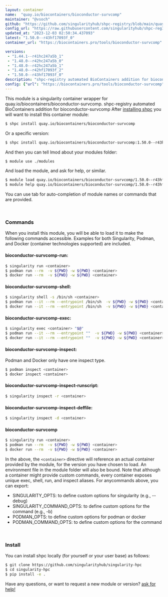 ```yaml
---
layout: container
name:  "quay.io/biocontainers/bioconductor-survcomp"
maintainer: "@vsoch"
github: "https://github.com/singularityhub/shpc-registry/blob/main/quay.io/biocontainers/bioconductor-survcomp/container.yaml"
config_url: "https://raw.githubusercontent.com/singularityhub/shpc-registry/main/quay.io/biocontainers/bioconductor-survcomp/container.yaml"
updated_at: "2023-12-03 02:50:34.437093"
latest: "1.50.0--r43hf17093f_0"
container_url: "https://biocontainers.pro/tools/bioconductor-survcomp"

versions:
 - "1.44.1--r41hc247a5b_1"
 - "1.48.0--r42hc247a5b_0"
 - "1.48.0--r42hc247a5b_1"
 - "1.48.0--r42hf17093f_2"
 - "1.50.0--r43hf17093f_0"
description: "shpc-registry automated BioContainers addition for bioconductor-survcomp"
config: {"url": "https://biocontainers.pro/tools/bioconductor-survcomp", "maintainer": "@vsoch", "description": "shpc-registry automated BioContainers addition for bioconductor-survcomp", "latest": {"1.50.0--r43hf17093f_0": "sha256:0b3e5f22aced9202380587c24571ec9a78b01b77a5c9db8a5b8d5fdbd15d320d"}, "tags": {"1.44.1--r41hc247a5b_1": "sha256:7e9b331f948570c8fe5498279f2f2456342c2a8e7b55aa7d4707e52516497017", "1.48.0--r42hc247a5b_0": "sha256:1ffde0b01b75af513d8b94738832570fc8253f53b5a22afe9540fb16bbc5c66d", "1.48.0--r42hc247a5b_1": "sha256:166adf4859310522c812e497c80e8a9e0c72223b75a723e71f29d02de8437978", "1.48.0--r42hf17093f_2": "sha256:72896c86a38b8a07cece317f4be7e42789d95d19454bb1b0af15423dd2bf1b7f", "1.50.0--r43hf17093f_0": "sha256:0b3e5f22aced9202380587c24571ec9a78b01b77a5c9db8a5b8d5fdbd15d320d"}, "docker": "quay.io/biocontainers/bioconductor-survcomp"}
---
```


This module is a singularity container wrapper for quay.io/biocontainers/bioconductor-survcomp.
shpc-registry automated BioContainers addition for bioconductor-survcomp
After [installing shpc](#install) you will want to install this container module:


```bash
$ shpc install quay.io/biocontainers/bioconductor-survcomp
```

Or a specific version:

```bash
$ shpc install quay.io/biocontainers/bioconductor-survcomp:1.50.0--r43hf17093f_0
```

And then you can tell lmod about your modules folder:

```bash
$ module use ./modules
```

And load the module, and ask for help, or similar.

```bash
$ module load quay.io/biocontainers/bioconductor-survcomp/1.50.0--r43hf17093f_0
$ module help quay.io/biocontainers/bioconductor-survcomp/1.50.0--r43hf17093f_0
```

You can use tab for auto-completion of module names or commands that are provided.

<br>

### Commands

When you install this module, you will be able to load it to make the following commands accessible.
Examples for both Singularity, Podman, and Docker (container technologies supported) are included.

#### bioconductor-survcomp-run:

```bash
$ singularity run <container>
$ podman run --rm  -v ${PWD} -w ${PWD} <container>
$ docker run --rm  -v ${PWD} -w ${PWD} <container>
```

#### bioconductor-survcomp-shell:

```bash
$ singularity shell -s /bin/sh <container>
$ podman run --it --rm --entrypoint /bin/sh  -v ${PWD} -w ${PWD} <container>
$ docker run --it --rm --entrypoint /bin/sh  -v ${PWD} -w ${PWD} <container>
```

#### bioconductor-survcomp-exec:

```bash
$ singularity exec <container> "$@"
$ podman run --it --rm --entrypoint ""  -v ${PWD} -w ${PWD} <container> "$@"
$ docker run --it --rm --entrypoint ""  -v ${PWD} -w ${PWD} <container> "$@"
```

#### bioconductor-survcomp-inspect:

Podman and Docker only have one inspect type.

```bash
$ podman inspect <container>
$ docker inspect <container>
```

#### bioconductor-survcomp-inspect-runscript:

```bash
$ singularity inspect -r <container>
```

#### bioconductor-survcomp-inspect-deffile:

```bash
$ singularity inspect -d <container>
```



#### bioconductor-survcomp

```bash
$ singularity run <container>
$ podman run --rm  -v ${PWD} -w ${PWD} <container>
$ docker run --rm  -v ${PWD} -w ${PWD} <container>
```


In the above, the `<container>` directive will reference an actual container provided
by the module, for the version you have chosen to load. An environment file in the
module folder will also be bound. Note that although a container
might provide custom commands, every container exposes unique exec, shell, run, and
inspect aliases. For anycommands above, you can export:

 - SINGULARITY_OPTS: to define custom options for singularity (e.g., --debug)
 - SINGULARITY_COMMAND_OPTS: to define custom options for the command (e.g., -b)
 - PODMAN_OPTS: to define custom options for podman or docker
 - PODMAN_COMMAND_OPTS: to define custom options for the command

<br>

### Install

You can install shpc locally (for yourself or your user base) as follows:

```bash
$ git clone https://github.com/singularityhub/singularity-hpc
$ cd singularity-hpc
$ pip install -e .
```

Have any questions, or want to request a new module or version? [ask for help!](https://github.com/singularityhub/singularity-hpc/issues)